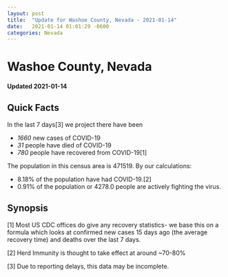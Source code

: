 ```yaml
---
layout: post
title:  "Update for Washoe County, Nevada - 2021-01-14"
date:   2021-01-14 01:01:29 -0600
categories: Nevada
---
```


# Washoe County, Nevada
#### Updated 2021-01-14

## Quick Facts

In the last 7 days[3] we project there have been
- *1660* new cases of COVID-19
- *31* people have died of COVID-19
- *780* people have recovered from COVID-19[1]

The population in this census area is 471519. By our calculations:
- 8.18% of the population have had COVID-19.[2]
- 0.91% of the population or 4278.0 people are actively fighting the virus.

## Synopsis




[1] Most US CDC offices do give any recovery statistics- we base this on a formula which looks at confirmed new cases
15 days ago (the average recovery time) and deaths over the last 7 days.

[2] Herd Immunity is thought to take effect at around ~70-80%

[3] Due to reporting delays, this data may be incomplete.
 
    